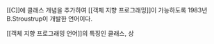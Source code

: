[[C]]에 클래스 개념을 추가하여 [[객체 지향 프로그래밍]]이 가능하도록 1983년 B.Stroustrup이 개발한 언어이다. 

[[객체 지향 프로그래밍 언어]]의 특징인 클래스, 상
